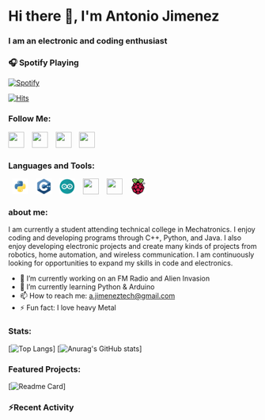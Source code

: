 # Hi there 👋, I'm Antonio Jimenez
### I am an electronic and coding enthusiast

### 🎧 Spotify Playing

[![Spotify](https://novatorem-antoniojim45.vercel.app/api/spotify)](https://open.spotify.com/user/antonio.jimenez.41520)

[![Hits](https://hits.seeyoufarm.com/api/count/incr/badge.svg?url=https%3A%2F%2Fgithub.com%2FAntoniojim45%2Fhit-counter&count_bg=%230086FF&title_bg=%23555555&icon=&icon_color=%23008CFF&title=hits&edge_flat=false)](https://hits.seeyoufarm.com)

### Follow Me:
<img height="32" width="32" src="https://cdn.jsdelivr.net/npm/simple-icons@v5/icons/youtube.svg" />&nbsp; &nbsp; <img height="32" width="32" src="https://cdn.jsdelivr.net/npm/simple-icons@v5/icons/instagram.svg" />&nbsp; &nbsp; <img height="32" width="32" src="https://cdn.jsdelivr.net/npm/simple-icons@v5/icons/discord.svg" />&nbsp; &nbsp; <img height="32" width="32" src="https://cdn.jsdelivr.net/npm/simple-icons@v5/icons/linkedin.svg" />

### Languages and Tools:
&nbsp;
<img height="32" width="32" src="https://raw.githubusercontent.com/github/explore/80688e429a7d4ef2fca1e82350fe8e3517d3494d/topics/python/python.png" />&nbsp; &nbsp;  <img height="32" width="32" src="https://raw.githubusercontent.com/github/explore/180320cffc25f4ed1bbdfd33d4db3a66eeeeb358/topics/cpp/cpp.png" />&nbsp; &nbsp; <img height="32" width="32" src="https://raw.githubusercontent.com/github/explore/80688e429a7d4ef2fca1e82350fe8e3517d3494d/topics/arduino/arduino.png" />&nbsp; &nbsp; <img height="32" width="32" src="https://avatars.githubusercontent.com/u/11999539?s=200&v=4)" />&nbsp; &nbsp; <img height="32" width="32" src="https://cdn.jsdelivr.net/npm/simple-icons@v5/icons/eagle.svg" />&nbsp; &nbsp; <img height="32" width="32" src="https://raw.githubusercontent.com/iiiypuk/rpi-icon/master/raspberry-pi-logo_resized_256.png" /> 
&nbsp;

### about me:
I am currently a student attending technical college in Mechatronics. I enjoy coding and developing programs through C++, Python, and Java. I also enjoy developing electronic projects and create many kinds of projects from robotics, home automation, and wireless communication. I am continuously looking for opportunities to expand my skills in code and electronics.

- 🔭 I’m currently working on an FM Radio and Alien Invasion 
- 🌱 I’m currently learning Python & Arduino 
- 📫 How to reach me: a.jimeneztech@gmail.com 
- ⚡ Fun fact: I love heavy Metal 

### Stats:
[![Top Langs](https://github-readme-stats.vercel.app/api/top-langs/?username=Antoniojim45&show_icons=true&theme=tokyonight&hide=javascript&langs_count=4)]
[![Anurag's GitHub stats](https://github-readme-stats.vercel.app/api?username=Antoniojim45&show_icons=true&theme=tokyonight)]

### Featured Projects:
[![Readme Card](https://github-readme-stats.vercel.app/api/pin/?username=Antoniojim45&repo=Alien-Invasion&theme=tokyonight)]

### :zap:Recent Activity
<!--START_SECTION:activity-->




<!-- 
    Note: 
        <p align="left">
            this tells the 
        </p>

        <pre>
            shows the image or the code for what the spacing is.
        </pre>
-->
